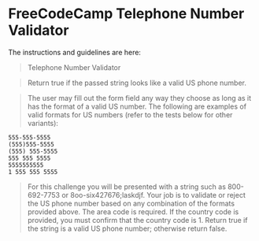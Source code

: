 # FreeCodeCamp Telephone Number Validator 

The instructions and guidelines are here:

> Telephone Number Validator

> Return true if the passed string looks like a valid US phone number.

> The user may fill out the form field any way they choose as long as it has the
> format of a valid US number. The following are examples of valid formats for
> US numbers (refer to the tests below for other variants):

    555-555-5555
    (555)555-5555
    (555) 555-5555
    555 555 5555
    5555555555
    1 555 555 5555

> For this challenge you will be presented with a string such as 800-692-7753 or
> 8oo-six427676;laskdjf. Your job is to validate or reject the US phone number
> based on any combination of the formats provided above. The area code is
> required. If the country code is provided, you must confirm that the country
> code is 1. Return true if the string is a valid US phone number; otherwise
> return false.
